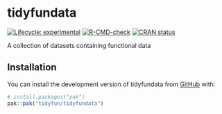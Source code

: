 
<!-- README.md is generated from README.Rmd. Please edit that file -->

# tidyfundata

<!-- badges: start -->

[![Lifecycle:
experimental](https://img.shields.io/badge/lifecycle-experimental-orange.svg)](https://lifecycle.r-lib.org/articles/stages.html#experimental)
[![R-CMD-check](https://github.com/tidyfun/tidyfundata/actions/workflows/R-CMD-check.yaml/badge.svg)](https://github.com/tidyfun/tidyfundata/actions/workflows/R-CMD-check.yaml)
[![CRAN
status](https://www.r-pkg.org/badges/version/tidyfundata)](https://CRAN.R-project.org/package=tidyfundata)
<!-- badges: end -->

A collection of datasets containing functional data

## Installation

You can install the development version of tidyfundata from
[GitHub](https://github.com/) with:

``` r
# install.packages("pak")
pak::pak("tidyfun/tidyfundata")
```
